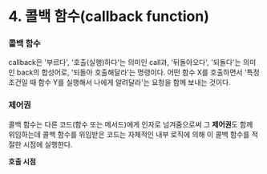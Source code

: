 # 4. 콜백 함수(callback function)

### 콜백 함수
callback은 '부르다', '호출(실행)하다'는 의미인 call과, '뒤돌아오다', '되돌다'는 의미인 back의 합성어로,
'되돌아 호출해달라'는 명령이다. 어떤 함수 X를 호출하면서 '특정 조건일 때 함수 Y를 실행해서 나에게 알려달라'는
요청을 함께 보내는 것이다.

### 제어권
콜백 함수는 다른 코드(함수 또는 메서드)에게 인자로 넘겨줌으로써 그 **제어권**도 함께 위임하는데
콜백 함수를 위임받은 코드는 자체적인 내부 로직에 의해 이 콜백 함수를 적절한 시점에 실행한다.

**호출 시점**

